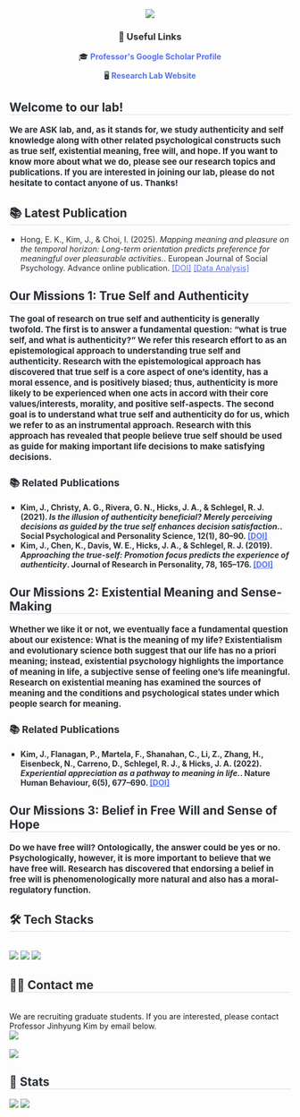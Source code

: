 <div align= "center">
    <img src="https://capsule-render.vercel.app/api?type=waving&color=0:a6abbe,100:5672f0&height=240&text=ASK%20Laboratory&animation=fadeIn&fontColor=000000&fontSize=60" />
    </div>
<div style="text-align: center; margin-top: 20px;">
    <h3 style="color: #282d33;"> 🔗 Useful Links </h3>
    <ul style="font-size: 14px; color: #282d33; list-style-type: none; padding: 0;">
        <li style="margin-bottom: 10px;">
            🎓 <a href="https://scholar.google.com/citations?user=U1hHHH8AAAAJ&hl=en&oi=sra" target="_blank" style="color: #5672f0; text-decoration: none; font-weight: bold;">
            Professor's Google Scholar Profile</a>
        </li>
        <li>
            🖥️ <a href="https://www.askpsylab.com" target="_blank" style="color: #5672f0; text-decoration: none; font-weight: bold;">
            Research Lab Website</a>
        </li>
    </ul>
</div>
    <div style="text-align: left;"> 
    <h2 style="border-bottom: 1px solid #d8dee4; color: #282d33;"> Welcome to our lab! </h2>  
    <div style="font-weight: 700; font-size: 15px; text-align: left; color: #282d33;"> We are ASK lab, and, as it stands for, we study authenticity and self knowledge along with other related psychological constructs such as true self, existential meaning, free will, and hope. If you want to know more about what we do, please see our research topics and publications. If you are interested in joining our lab, please do not hesitate to contact anyone of us. Thanks!</li> </div> 
    </div>
    <div style="text-align: left;"> 
    <h2 style="border-bottom: 1px solid #d8dee4; color: #282d33;"> 📚 Latest Publication </h2>  
        <ul style="font-size: 14px; color: #282d33; list-style-type: square; padding-left: 20px;">
            <li>
                Hong, E. K., Kim, J., & Choi, I. (2025). 
                <em>Mapping meaning and pleasure on the temporal horizon: Long-term orientation predicts preference for meaningful over pleasurable activities.</em>. European Journal of Social Psychology. Advance online publication.
                <a href="https://doi.org/10.1002/ejsp.3142" target="_blank" style="color: #5672f0;">[DOI]</a>
                <a href="https://doi.org/10.1002/ejsp.3142" target="_blank" style="color: #5672f0;">[Data Analysis]</a>
            </li>
        </ul>
    </div>
    <div style="text-align: left;"> 
    <h2 style="border-bottom: 1px solid #d8dee4; color: #282d33;"> Our Missions 1: True Self and Authenticity </h2>  
    <div style="font-weight: 700; font-size: 15px; text-align: left; color: #282d33;"> The goal of research on true self and authenticity is generally twofold. The first is to answer a fundamental question: “what is true self, and what is authenticity?” We refer this research effort to as an epistemological approach to understanding true self and authenticity. Research with the epistemological approach has discovered that true self is a core aspect of one’s identity, has a moral essence, and is positively biased; thus, authenticity is more likely to be experienced when one acts in accord with their core values/interests, morality, and positive self-aspects. The second goal is to understand what true self and authenticity do for us, which we refer to as an instrumental approach.  Research with this approach has revealed that people believe true self should be used as guide for making important life decisions to make satisfying decisions.
    </li>
    <div style="text-align: left; margin-top: 20px;">
        <h3 style="color: #282d33;"> 📚 Related Publications </h3>
        <ul style="font-size: 14px; color: #282d33; list-style-type: square; padding-left: 20px;">
            <li>
                <strong>Kim, J.</strong>, Christy, A. G., Rivera, G. N., Hicks, J. A., & Schlegel, R. J. (2021). 
                <em>Is the illusion of authenticity beneficial? Merely perceiving decisions as guided by the true self enhances decision satisfaction.</em>. Social Psychological and Personality Science, 12(1), 80–90.
                <a href="https://doi.org/10.1177/1948550620903202" target="_blank" style="color: #5672f0;">[DOI]</a>
            </li>
            <li>
                <strong>Kim, J.</strong>, Chen, K., Davis, W. E., Hicks, J. A., & Schlegel, R. J. (2019). 
                <em>Approaching the true-self: Promotion focus predicts the experience of authenticity</em>. Journal of Research in Personality, 78, 165–176. 
                <a href="https://doi.org/10.1016/j.jrp.2018.12.001" target="_blank" style="color: #5672f0;">[DOI]</a>
            </li>
        </ul>
    </div>
    </div> 
    <h2 style="border-bottom: 1px solid #d8dee4; color: #282d33;"> Our Missions 2: Existential Meaning and Sense-Making </h2>  
    <div style="font-weight: 700; font-size: 15px; text-align: left; color: #282d33;"> Whether we like it or not, we eventually face a fundamental question about our existence: What is the meaning of my life? Existentialism and evolutionary science both suggest that our life has no a priori meaning; instead, existential psychology highlights the importance of meaning in life, a subjective sense of feeling one’s life meaningful. Research on existential meaning has examined the sources of meaning and the conditions and psychological states under which people search for meaning. 
        <div style="text-align: left; margin-top: 20px;">
        <h3 style="color: #282d33;"> 📚 Related Publications </h3>
        <ul style="font-size: 14px; color: #282d33; list-style-type: square; padding-left: 20px;">
            <li>
                <strong>Kim, J.</strong>, Flanagan, P., Martela, F., Shanahan, C., Li, Z., Zhang, H., Eisenbeck, N., Carreno, D., Schlegel, R. J., & Hicks, J. A. (2022). 
                <em>Experiential appreciation as a pathway to meaning in life.</em>. Nature Human Behaviour, 6(5), 677–690.
                <a href="https://doi.org/10.1038/s41562-021-01283-6" target="_blank" style="color: #5672f0;">[DOI]</a>
            </li>
        </ul>
    </div>
    </li> 
    </div>
    <h2 style="border-bottom: 1px solid #d8dee4; color: #282d33;"> Our Missions 3: Belief in Free Will and Sense of Hope </h2> 
    <div style="font-weight: 700; font-size: 15px; text-align: left; color: #282d33;"> Do we have free will? Ontologically, the answer could be yes or no. Psychologically, however, it is more important to believe that we have free will. Research has discovered that endorsing a belief in free will is phenomenologically more natural and also has a moral-regulatory function. </li> </div>
    </div>
    <div style="text-align: left;">
    <h2 style="border-bottom: 1px solid #d8dee4; color: #282d33;"> 🛠️ Tech Stacks </h2> <br> 
    <div style="margin: ; text-align: left;" "text-align: left;"> <img src="https://img.shields.io/badge/Github-181717?style=flat&logo=Github&logoColor=white">
          <img src="https://img.shields.io/badge/GitHub Pages-222222?style=flat&logo=GitHub Pages&logoColor=white">
          <img src="https://img.shields.io/badge/Notion-000000?style=flat&logo=Notion&logoColor=white">
          </div>
    </div>
    <div style="text-align: left;">
    <h2 style="border-bottom: 1px solid #d8dee4; color: #282d33;"> 🧑‍💻 Contact me </h2> <br>
        We are recruiting graduate students.
        If you are interested, please contact Professor Jinhyung Kim by email below.
    <div style="text-align: left;"> <a href=mailto:askpsylab@gmail.com> <img src="https://img.shields.io/badge/Gmail-EA4335?style=flat&logo=Gmail&logoColor=white&link=mailto:askpsylab@gmail.com"> </a>
          </div>  <br> 
    <div style="text-align: left;"> <a href="https://hits.seeyoufarm.com"> <img src="https://hits.seeyoufarm.com/api/count/incr/badge.svg?url=https%3A%2F%2Fgithub.com%2Fask-psy-lab%2F&count_bg=%23000000&title_bg=%23000000&icon=github.svg&icon_color=%23FFFFFF&title=GitHub&edge_flat=false"/></a>
       </div> 
    </div>
    <div style="text-align: left;"> 
    <h2 style="border-bottom: 1px solid #d8dee4; color: #282d33;"> 🏅 Stats </h2> <div style="text-align: left;"> <img src="https://github-readme-stats.vercel.app/api?username=ask-psy-lab&bg_color=180,00000000,&title_color=000000&text_color=000000"
         /> <img src="https://github-readme-stats.vercel.app/api/top-langs/?username=ask-psy-lab&layout=compact&bg_color=180,00000000,&title_color=000000&text_color=000000"
           /> </div> 
    </div>
